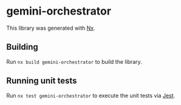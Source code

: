 # gemini-orchestrator

This library was generated with [Nx](https://nx.dev).

## Building

Run `nx build gemini-orchestrator` to build the library.

## Running unit tests

Run `nx test gemini-orchestrator` to execute the unit tests via [Jest](https://jestjs.io).
